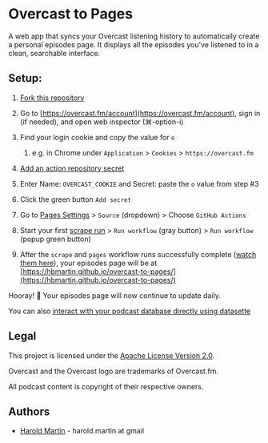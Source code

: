 # Overcast to Pages

A web app that syncs your Overcast listening history to automatically create a personal episodes page. It displays all the episodes you've listened to in a clean, searchable interface.

## Setup:

1. [Fork this repository](https://github.com/hbmartin/overcast-to-pages/fork)
2. Go to [https://overcast.fm/account](https://overcast.fm/account), sign in (if needed), and open web inspector (⌘-option-i)
3. Find your login cookie and copy the value for `o`
   1. e.g. in Chrome under `Application` > `Cookies` > `https://overcast.fm`

4. [Add an action repository secret](https://github.com/hbmartin/overcast-to-pages/settings/secrets/actions/new)
5. Enter Name: `OVERCAST_COOKIE` and Secret: paste the `o` value from step #3
6. Click the green button `Add secret`
7. Go to [Pages Settings](https://github.com/hbmartin/overcast-to-pages/settings/pages) > `Source` (dropdown) > Choose `GitHub Actions`
8. Start your first [scrape run](https://github.com/hbmartin/overcast-to-pages/actions/workflows/scrape.yml) > `Run workflow` (gray button) > `Run workflow` (popup green button)
9. After the `scrape` and `pages` workflow runs successfully complete ([watch them here](https://github.com/hbmartin/overcast-to-pages/actions)), your episodes page will be at [https://hbmartin.github.io/overcast-to-pages/](https://hbmartin.github.io/overcast-to-pages/)

Hooray! 🎉 Your episodes page will now continue to update daily.

You can also [interact with your podcast database directly using datasette](https://lite.datasette.io/?install=datasette-mp3-audio&url=https://hbmartin.github.io/overcast-to-pages/overcast.db#/overcast/)

## Legal

This project is licensed under the [Apache License Version 2.0](LICENSE.txt).

Overcast and the Overcast logo are trademarks of Overcast.fm.

All podcast content is copyright of their respective owners.

## Authors

* [Harold Martin](https://www.linkedin.com/in/harold-martin-98526971/) - harold.martin at gmail
